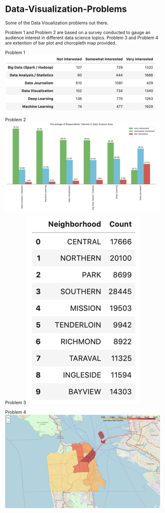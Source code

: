 # Data-Visualization-Problems
Some of the Data Visualization problems out there.

Problem 1 and Problem 2 are based on a survey conducted to gauge an audience interest in different data science topics. Problem 3 and Problem 4 are extention of bar plot and choropleth map provided.

Problem 1
![Problem 1](Problem1.png)

Problem 2
![Problem 2](Problem2.png)

Problem 3
![Problem 3](Problem3.png)

Problem 4
![Problem 4](Problem4.png)
